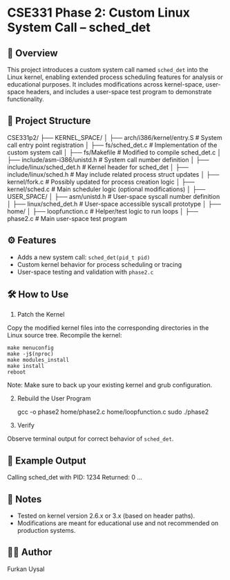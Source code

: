 CSE331 Phase 2: Custom Linux System Call – sched_det
=======================================================

📌 Overview
-----------
This project introduces a custom system call named `sched_det` into the Linux kernel, enabling extended process scheduling features for analysis or educational purposes. It includes modifications across kernel-space, user-space headers, and includes a user-space test program to demonstrate functionality.

📂 Project Structure
---------------------
CSE331p2/
├── KERNEL_SPACE/
│   ├── arch/i386/kernel/entry.S                # System call entry point registration
│   ├── fs/sched_det.c                          # Implementation of the custom system call
│   ├── fs/Makefile                             # Modified to compile sched_det.c
│   ├── include/asm-i386/unistd.h               # System call number definition
│   ├── include/linux/sched_det.h               # Kernel header for sched_det
│   ├── include/linux/sched.h                   # May include related process struct updates
│   ├── kernel/fork.c                           # Possibly updated for process creation logic
│   ├── kernel/sched.c                          # Main scheduler logic (optional modifications)
│
├── USER_SPACE/
│   ├── asm/unistd.h                            # User-space syscall number definition
│   ├── linux/sched_det.h                       # User-space accessible syscall prototype
│
├── home/
│   ├── loopfunction.c                          # Helper/test logic to run loops
│   ├── phase2.c                                # Main user-space test program

⚙️ Features
----------
- Adds a new system call: `sched_det(pid_t pid)`
- Custom kernel behavior for process scheduling or tracing
- User-space testing and validation with `phase2.c`

🛠️ How to Use
--------------
1. Patch the Kernel

Copy the modified kernel files into the corresponding directories in the Linux source tree. Recompile the kernel:

    make menuconfig
    make -j$(nproc)
    make modules_install
    make install
    reboot

Note: Make sure to back up your existing kernel and grub configuration.

2. Rebuild the User Program

    gcc -o phase2 home/phase2.c home/loopfunction.c
    sudo ./phase2

3. Verify

Observe terminal output for correct behavior of `sched_det`.

🧪 Example Output
------------------
Calling sched_det with PID: 1234
Returned: 0
...

🧠 Notes
---------
- Tested on kernel version 2.6.x or 3.x (based on header paths).
- Modifications are meant for educational use and not recommended on production systems.

👨‍💻 Author
------------
Furkan Uysal 
